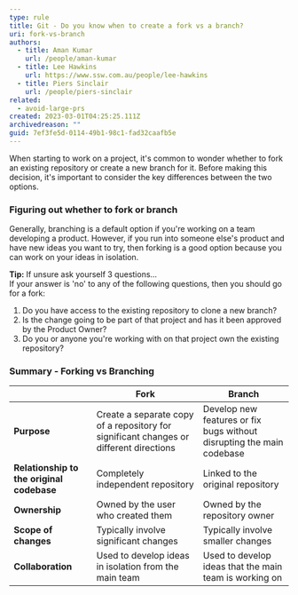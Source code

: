 ```yaml
---
type: rule
title: Git - Do you know when to create a fork vs a branch?
uri: fork-vs-branch
authors:
  - title: Aman Kumar
    url: /people/aman-kumar
  - title: Lee Hawkins
    url: https://www.ssw.com.au/people/lee-hawkins
  - title: Piers Sinclair
    url: /people/piers-sinclair
related:
  - avoid-large-prs
created: 2023-03-01T04:25:25.111Z
archivedreason: ""
guid: 7ef3fe5d-0114-49b1-98c1-fad32caafb5e
---
```

When starting to work on a project, it's common to wonder whether to fork an existing repository or create a new branch for it. Before making this decision, it's important to consider the key differences between the two options.

<!--endintro-->

### Figuring out whether to fork or branch

Generally, branching is a default option if you're working on a team developing a product. However, if you run into someone else's product and have new ideas you want to try, then forking is a good option because you can work on your ideas in isolation.

**Tip:** If unsure ask yourself 3 questions...  
If your answer is 'no' to any of the following questions, then you should go for a fork:

1. Do you have access to the existing repository to clone a new branch?
2. Is the change going to be part of that project and has it been approved by the Product Owner?
3. Do you or anyone you're working with on that project own the existing repository?

### Summary - Forking vs Branching


|                                           | Fork                                                                                   | Branch                                                                    |
| ----------------------------------------- | -------------------------------------------------------------------------------------- | ------------------------------------------------------------------------- |
| **Purpose**                               | Create a separate copy of a repository for significant changes or different directions | Develop new features or fix bugs without disrupting the main codebase     |
| **Relationship to the original codebase** | Completely independent repository                                                                | Linked to the original repository                               |
| **Ownership**                             | Owned by the user who created them                                                     | Owned by the repository owner                                             |
| **Scope of changes**                      | Typically involve significant changes                                        | Typically involve smaller changes                                         |
| **Collaboration**                         | Used to develop ideas in isolation from the main team        | Used to develop ideas that the main team is working on |
